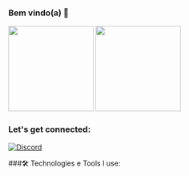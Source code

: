 ### Bem vindo(a) 🖖

<div>
  <img height="170em" src="https://github-readme-stats.vercel.app/api?username=Aurelior14&show_icons=true&theme=tokyonight"/>
  <img height="170em" src="https://github-readme-stats.vercel.app/api/top-langs/?username=Aurelior14&layout=compact&theme=tokyonight"/>
</div>

### Let's get connected:

[![Discord](https://img.shields.io/badge/Discord-7289DA?style=for-the-badge&logo=discord&logoColor=white)](https://discord.gg/936439691283165304)


###🛠️ Technologies e Tools I use:


